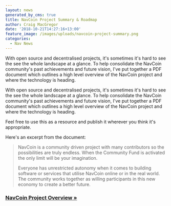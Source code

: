 ```yaml
---
layout: news
generated_by_cms: true
title: NavCoin Project Summary & Roadmap
author: Craig MacGregor
date: '2018-10-21T14:27:16+13:00'
feature_image: /images/uploads/navcoin-project-summary.png
categories:
  - Nav News
---
```

With open source and decentralised projects, it's sometimes it's hard to see the see the whole landscape at a glance. To help consolidate the NavCoin community's past achievements and future vision, I've put together a PDF document which outlines a high level overview of the NavCoin project and where the technology is heading.

With open source and decentralised projects, it's sometimes it's hard to see the see the whole landscape at a glance. To help consolidate the NavCoin community's past achievements and future vision, I've put together a PDF document which outlines a high level overview of the NavCoin project and where the technology is heading.

Feel free to use this as a resource and publish it wherever you think it's appropriate.

Here's an excerpt from the document:

> NavCoin is a community driven project with many contributors so the possibilities are truly endless. When the Community Fund is activated the only limit will be your imagination.
>
> Everyone has unrestricted autonomy when it comes to building software or services that utilise
> NavCoin online or in the real world. The community works together as willing participants in this
> new economy to create a better future.

### [NavCoin Project Overview »](https://navhub.org/assets/NavCoinOverview_October2018.pdf)
